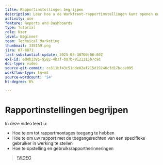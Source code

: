 ```yaml
---
title: Rapportinstellingen begrijpen
description: Leer hoe u de Workfront-rapportinstellingen kunt openen en waarvoor enkele algemene rapportinstellingen worden gebruikt.
activity: use
feature: Reports and Dashboards
type: Tutorial
role: User
level: Beginner
team: Technical Marketing
thumbnail: 335159.png
jira: KT-8871
last-substantial-update: 2025-05-30T00:00:00Z
exl-id: ed4b3395-9582-4b3f-b87b-8121315b7c9c
doc-type: video
source-git-commit: cc611bf43c51dde02af715d19246cfd17bcce095
workflow-type: tm+mt
source-wordcount: '54'
ht-degree: 0%

---
```


# Rapportinstellingen begrijpen

In deze video leert u:

* Hoe te om tot rapportmontages toegang te hebben
* Hoe te om uw rapport met de toegangsrechten van een specifieke gebruiker in werking te stellen
* Hoe te opstelling en gebruiksrapportherinneringen

>[!VIDEO](https://video.tv.adobe.com/v/335159/?quality=12&learn=on&enablevpops)
